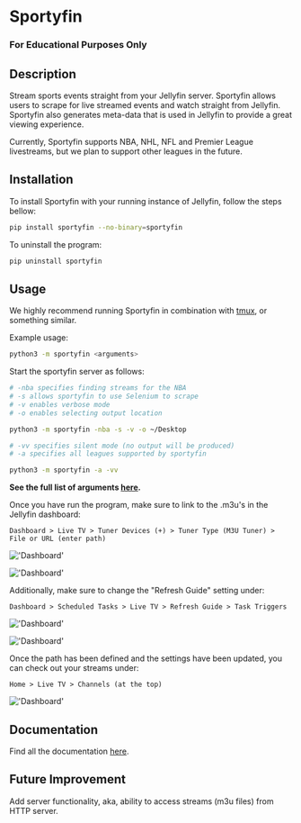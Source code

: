 # Sportyfin

### **For Educational Purposes Only**

## Description

Stream sports events straight from your Jellyfin server. Sportyfin allows users to scrape for live
streamed events and watch straight from Jellyfin. Sportyfin also generates meta-data that is used
in Jellyfin to provide a great viewing experience.

Currently, Sportyfin supports NBA, NHL, NFL and Premier League livestreams, but we plan to support other leagues in the future.


## Installation

To install Sportyfin with your running instance of Jellyfin, follow the steps bellow:


```bash
pip install sportyfin --no-binary=sportyfin
```

To uninstall the program:

```bash
pip uninstall sportyfin
```


## Usage

We highly recommend running Sportyfin in combination with [tmux](https://man7.org/linux/man-pages/man1/tmux.1.html), or something similar.

Example usage:

```bash
python3 -m sportyfin <arguments>
```

Start the sportyfin server as follows:
```bash
# -nba specifies finding streams for the NBA
# -s allows sportyfin to use Selenium to scrape
# -v enables verbose mode
# -o enables selecting output location

python3 -m sportyfin -nba -s -v -o ~/Desktop
```

```bash
# -vv specifies silent mode (no output will be produced)
# -a specifies all leagues supported by sportyfin

python3 -m sportyfin -a -vv
```

**See the full list of arguments [here](https://sportyfin-doc.readthedocs.io/en/latest/usage.html#installation).**

Once you have run the program, make sure to link to the .m3u's in the Jellyfin dashboard:

`Dashboard > Live TV > Tuner Devices (+) > Tuner Type (M3U Tuner) > File or URL (enter path)`

!['Dashboard'](https://i.ibb.co/7Vxvqkp/Screen-Shot-2022-01-11-at-10-47-26-AM.png)

!['Dashboard'](https://i.ibb.co/VH6b0Hc/Screen-Shot-2022-01-11-at-10-47-42-AM.png)

Additionally, make sure to change the "Refresh Guide" setting under:

`Dashboard > Scheduled Tasks > Live TV > Refresh Guide > Task Triggers`


!['Dashboard'](https://i.ibb.co/q7mhTMt/Screen-Shot-2022-01-11-at-10-58-57-AM.png)

!['Dashboard'](https://i.ibb.co/JxcdXC3/Screen-Shot-2022-01-11-at-10-59-11-AM.png)

Once the path has been defined and the settings have been updated, you can check out your streams under:

`Home > Live TV > Channels (at the top)`

!['Dashboard'](https://i.ibb.co/yS5ycS6/Screen-Shot-2022-01-11-at-11-08-08-AM.png)

## Documentation

Find all the documentation [here](https://sportyfin-doc.readthedocs.io/en/latest/index.html).

## Future Improvement

Add server functionality, aka, ability to access streams (m3u files) from HTTP server.
